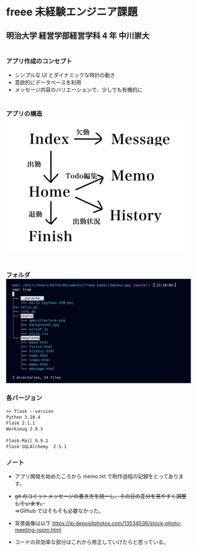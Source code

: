 # freee 未経験エンジニア課題

## 明治大学 経営学部経営学科 4 年 中川崇大

### <br>アプリ作成のコンセプト

- シンプルな UI とダイナミックな時計の動き
- 意欲的にデータベースを利用
- メッセージ内容のバリエーションで、少しでも有機的に

### <p><br>アプリの構造<img src="/dakoku-app/static/app-stracture.png" alt="error" /></p>

### <p><br>フォルダ<img src="/dakoku-app/static/app-tree.png" alt="error" /></p>

### 各バージョン

```
>> flask --version
Python 3.10.4
Flask 2.1.1
Werkzeug 2.0.3

Flask-Mail 0.9.1
Flask-SQLAlchemy  2.5.1
```

### ノート

- アプリ開発を始めたころから memo.txt で制作過程の記録をとってあります。
- ~~git のコミットメッセージの書き方を統一し、その日の差分を見やすく調整しています。~~
  <br>⇒Github ではそもそも必要なかった。

- 背景画像は以下
  https://jp.depositphotos.com/13534536/stock-photo-meeting-room.html
- コードの非効率な部分はこれから修正していけたらと思っている。
